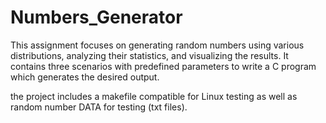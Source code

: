 # Numbers_Generator
This assignment focuses on generating random numbers using various distributions, analyzing their statistics, and visualizing the results. It contains three scenarios with predefined parameters to write a C program which generates the desired output. 

the project includes a makefile compatible for Linux testing as well as random number DATA for testing (txt files). 
